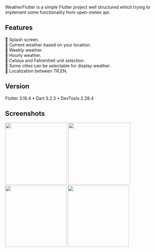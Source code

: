 WeatherFlutter is a simple Flutter project well structured which trying to implement some functionality from open-meteo api.

## Features
🎯 Splash screen.<br>
🎯 Current weather based on your location.<br>
🎯 Weekly weather.<br>
🎯 Hourly weather.<br>
🎯 Celsius and Fahrenheit unit selection .<br>
🎯 Some cities can be selectable for display weather.<br>
🎯 Localization between TR,EN.




 



## Version
Flutter 3.16.4 • Dart 3.2.3 • DevTools 2.28.4





  
## Screenshots

 <img src="https://github.com/SamedHrmn/weather-flutter/assets/60006881/d0052028-90db-43f2-8485-9616e3381de9" width="202">
 <img src="https://github.com/SamedHrmn/weather-flutter/assets/60006881/9d411133-d27e-41e8-a538-46ffffd4d898" width="202">
 <img src="https://github.com/SamedHrmn/weather-flutter/assets/60006881/a7f5eac1-75e4-455c-82dd-59644a98946c" width="200">
 <img src="https://github.com/SamedHrmn/weather-flutter/assets/60006881/39434883-ec2a-4b2a-bd4e-7810f5e36356" width="200">
